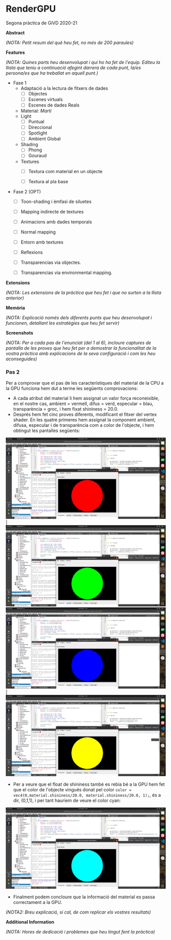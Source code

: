 # RenderGPU
Segona pràctica de GiVD 2020-21
    
**Abstract**

*(NOTA: Petit resum del què heu fet, no més de 200 paraules)*

**Features**

*(NOTA: Quines parts heu desenvolupat i qui ho ha fet de l'equip. Editeu la llista que teniu a continuació afegint darrera de cada punt, la/es persona/es que ha treballat en aquell punt.)*

- Fase 1
    - Adaptació a la lectura de fitxers de dades
        - [ ] Objectes
        - [ ] Escenes virtuals
        - [ ] Escenes de dades Reals 
    - Material: *Martí*
    - Light
        - [ ] Puntual
        - [ ] Direccional
        - [ ] Spotlight
        - [ ] Ambient Global
    - Shading
        - [ ] Phong
        - [ ] Gouraud
    - Textures
        - [ ] Textura com material en un objecte
        - [ ] Textura al pla base
        

- Fase 2 (OPT)
    - [ ] Toon-shading i èmfasi de siluetes
    - [ ] Mapping indirecte de textures
    - [ ] Animacions amb dades temporals
    - [ ] Normal mapping
    - [ ] Entorn amb textures
    - [ ] Reflexions
    - [ ] Transparencias via objectes.
    - [ ] Transparencias via environmental mapping.


**Extensions**

*(NOTA: Les extensions de la pràctica que heu fet i que no surten a la llista anterior)*

**Memòria**

*(NOTA: Explicació només dels diferents punts que heu desenvolupat i funcionen, detallant les estratègies que heu fet servir)*

**Screenshots**

*(NOTA: Per a cada pas de l'enunciat (del 1 al 6), incloure captures de pantalla de les proves que heu fet per a demostrar la funcionalitat de la vostra pràctica amb explicacions de la seva configuració i com les heu aconseguides)*

### Pas 2

Per a comprovar que el pas de les característiques del material de la CPU a la GPU funciona hem dut a terme les següents comprovacions:

- A cada atribut del material li hem assignat un valor força reconeixible, en el nostre cas, ambient = vermell, difus = verd, especular = blau, transparència = groc, i hem fixat shininess = 20.0.
- Després hem fet cinc proves diferents, modificant el fitxer del vertex shader. En les quatre primeres hem assignat la component ambient, difusa, especular i de transparència com a color de l'objecte, i hem obtingut les pantalles següents:

![ambient](readmeFiles/fase1-pas2/ambient.png)  |  ![diffuse](readmeFiles/fase1-pas2/diffuse.png) 
![specular](readmeFiles/fase1-pas2/specular.png)  |  ![transparency](readmeFiles/fase1-pas2/transparency.png)

- Per a veure que el float de shininess també es rebia bé a la GPU hem fet que el color de l'objecte vingués donat pel color `color = vec4(0,material.shininess/20.0, material.shininess/20.0, 1);`, és a dir, (0,1,1), i per tant hauriem de veure el color cyan:

![shininess](readmeFiles/fase1-pas2/shininess.png)

- Finalment podem concloure que la informació del material es passa correctament a la GPU.


*(NOTA2: Breu explicació, si cal, de com replicar els vostres resultats)*

**Additional Information**

*(NOTA: Hores de dedicació i problemes que heu tingut fent la pràctica)*
